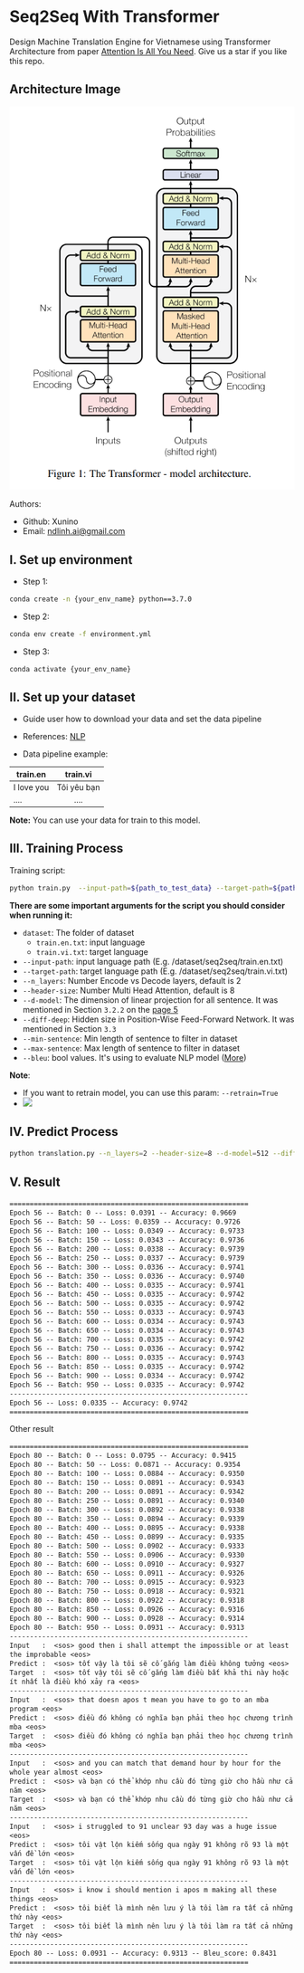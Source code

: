 # Seq2Seq With Transformer

Design Machine Translation Engine for Vietnamese using Transformer Architecture from
paper [Attention Is All You Need](https://arxiv.org/pdf/1706.03762.pdf). Give us a star if you like this repo.

## Architecture Image

<p align="center">
    <img src="https://github.com/Xunino/Seq2SeqWithTransformer/blob/main/assets/Transformer.png">
</p>

Authors:

- Github: Xunino
- Email: ndlinh.ai@gmail.com

## I. Set up environment

- Step 1:

```bash
conda create -n {your_env_name} python==3.7.0
```

- Step 2:

```bash
conda env create -f environment.yml
```

- Step 3:

```bash
conda activate {your_env_name}
``` 

## II. Set up your dataset

- Guide user how to download your data and set the data pipeline

- References: [NLP](https://github.com/Xunino/Seq2SeqWithTransformer/tree/main/dataset/seq2seq)

- Data pipeline example:

| train.en   |   train.vi      |
|----------|:-------------:|
| I love you       |  Tôi yêu bạn|
| ....             |    .... |

**Note:** You can use your data for train to this model.

## III. Training Process

Training script:

```bash
python train.py  --input-path=${path_to_test_data} --target-path=${path_to_input_data} --n_layers=2 --header-size=8 --d-model=512 --diff-deep=2048 --min-sentence=0 --max-sentence=50 --bleu=True
```

**There are some important arguments for the script you should consider when running it:**

- `dataset`: The folder of dataset
    - `train.en.txt`: input language
    - `train.vi.txt`: target language
- `--input-path`: input language path (E.g. /dataset/seq2seq/train.en.txt)
- `--target-path`: target language path (E.g. /dataset/seq2seq/train.vi.txt)
- `--n_layers`: Number Encode vs Decode layers, default is 2
- `--header-size`: Number Multi Head Attention, default is 8
- `--d-model`: The dimension of linear projection for all sentence. It was mentioned in Section `3.2.2` on
  the [page 5](https://arxiv.org/pdf/1706.03762.pdf)
- `--diff-deep`: Hidden size in Position-Wise Feed-Forward Network. It was mentioned in Section `3.3`
- `--min-sentence`: Min length of sentence to filter in dataset
- `--max-sentence`: Max length of sentence to filter in dataset
- `--bleu`: bool values. It's using to evaluate NLP model ([More](https://aclanthology.org/P02-1040.pdf))

**Note**:

- If you want to retrain model, you can use this param: `--retrain=True`
- <a href="https://colab.research.google.com/drive/1mxS6_1QzGMPuGSNAg5N-FjKjflneZgbY?usp=sharing" target="_blank">
  <img src="https://camo.githubusercontent.com/84f0493939e0c4de4e6dbe113251b4bfb5353e57134ffd9fcab6b8714514d4d1/68747470733a2f2f636f6c61622e72657365617263682e676f6f676c652e636f6d2f6173736574732f636f6c61622d62616467652e737667">

</a>

## IV. Predict Process

```bash
python translation.py --n_layers=2 --header-size=8 --d-model=512 --diff-deep=2048 --max-sentence=50
```

## V. Result

```
===========================================================
Epoch 56 -- Batch: 0 -- Loss: 0.0391 -- Accuracy: 0.9669
Epoch 56 -- Batch: 50 -- Loss: 0.0359 -- Accuracy: 0.9726
Epoch 56 -- Batch: 100 -- Loss: 0.0349 -- Accuracy: 0.9733
Epoch 56 -- Batch: 150 -- Loss: 0.0343 -- Accuracy: 0.9736
Epoch 56 -- Batch: 200 -- Loss: 0.0338 -- Accuracy: 0.9739
Epoch 56 -- Batch: 250 -- Loss: 0.0337 -- Accuracy: 0.9739
Epoch 56 -- Batch: 300 -- Loss: 0.0336 -- Accuracy: 0.9741
Epoch 56 -- Batch: 350 -- Loss: 0.0336 -- Accuracy: 0.9740
Epoch 56 -- Batch: 400 -- Loss: 0.0335 -- Accuracy: 0.9741
Epoch 56 -- Batch: 450 -- Loss: 0.0335 -- Accuracy: 0.9742
Epoch 56 -- Batch: 500 -- Loss: 0.0335 -- Accuracy: 0.9742
Epoch 56 -- Batch: 550 -- Loss: 0.0333 -- Accuracy: 0.9743
Epoch 56 -- Batch: 600 -- Loss: 0.0334 -- Accuracy: 0.9743
Epoch 56 -- Batch: 650 -- Loss: 0.0334 -- Accuracy: 0.9743
Epoch 56 -- Batch: 700 -- Loss: 0.0335 -- Accuracy: 0.9742
Epoch 56 -- Batch: 750 -- Loss: 0.0336 -- Accuracy: 0.9742
Epoch 56 -- Batch: 800 -- Loss: 0.0335 -- Accuracy: 0.9743
Epoch 56 -- Batch: 850 -- Loss: 0.0335 -- Accuracy: 0.9742
Epoch 56 -- Batch: 900 -- Loss: 0.0334 -- Accuracy: 0.9742
Epoch 56 -- Batch: 950 -- Loss: 0.0335 -- Accuracy: 0.9742
-----------------------------------------------------------
Epoch 56 -- Loss: 0.0335 -- Accuracy: 0.9742 
===========================================================
```

Other result

```
===========================================================
Epoch 80 -- Batch: 0 -- Loss: 0.0795 -- Accuracy: 0.9415
Epoch 80 -- Batch: 50 -- Loss: 0.0871 -- Accuracy: 0.9354
Epoch 80 -- Batch: 100 -- Loss: 0.0884 -- Accuracy: 0.9350
Epoch 80 -- Batch: 150 -- Loss: 0.0891 -- Accuracy: 0.9343
Epoch 80 -- Batch: 200 -- Loss: 0.0891 -- Accuracy: 0.9342
Epoch 80 -- Batch: 250 -- Loss: 0.0891 -- Accuracy: 0.9340
Epoch 80 -- Batch: 300 -- Loss: 0.0892 -- Accuracy: 0.9338
Epoch 80 -- Batch: 350 -- Loss: 0.0894 -- Accuracy: 0.9339
Epoch 80 -- Batch: 400 -- Loss: 0.0895 -- Accuracy: 0.9338
Epoch 80 -- Batch: 450 -- Loss: 0.0899 -- Accuracy: 0.9335
Epoch 80 -- Batch: 500 -- Loss: 0.0902 -- Accuracy: 0.9333
Epoch 80 -- Batch: 550 -- Loss: 0.0906 -- Accuracy: 0.9330
Epoch 80 -- Batch: 600 -- Loss: 0.0910 -- Accuracy: 0.9327
Epoch 80 -- Batch: 650 -- Loss: 0.0911 -- Accuracy: 0.9326
Epoch 80 -- Batch: 700 -- Loss: 0.0915 -- Accuracy: 0.9323
Epoch 80 -- Batch: 750 -- Loss: 0.0918 -- Accuracy: 0.9321
Epoch 80 -- Batch: 800 -- Loss: 0.0922 -- Accuracy: 0.9318
Epoch 80 -- Batch: 850 -- Loss: 0.0926 -- Accuracy: 0.9316
Epoch 80 -- Batch: 900 -- Loss: 0.0928 -- Accuracy: 0.9314
Epoch 80 -- Batch: 950 -- Loss: 0.0931 -- Accuracy: 0.9313
-----------------------------------------------------------
Input   :  <sos> good then i shall attempt the impossible or at least the improbable <eos>
Predict :  <sos> tốt vậy là tôi sẽ cố gắng làm điều không tưởng <eos>
Target  :  <sos> tốt vậy tôi sẽ cố gắng làm điều bất khả thi này hoặc ít nhất là điều khó xảy ra <eos>
-----------------------------------------------------------
Input   :  <sos> that doesn apos t mean you have to go to an mba program <eos>
Predict :  <sos> điều đó không có nghĩa bạn phải theo học chương trình mba <eos>
Target  :  <sos> điều đó không có nghĩa bạn phải theo học chương trình mba <eos>
-----------------------------------------------------------
Input   :  <sos> and you can match that demand hour by hour for the whole year almost <eos>
Predict :  <sos> và bạn có thể khớp nhu cầu đó từng giờ cho hầu như cả năm <eos>
Target  :  <sos> và bạn có thể khớp nhu cầu đó từng giờ cho hầu như cả năm <eos>
-----------------------------------------------------------
Input   :  <sos> i struggled to 91 unclear 93 day was a huge issue <eos>
Predict :  <sos> tôi vật lộn kiếm sống qua ngày 91 không rõ 93 là một vấn đề lớn <eos>
Target  :  <sos> tôi vật lộn kiếm sống qua ngày 91 không rõ 93 là một vấn đề lớn <eos>
-----------------------------------------------------------
Input   :  <sos> i know i should mention i apos m making all these things <eos>
Predict :  <sos> tôi biết là mình nên lưu ý là tôi làm ra tất cả những thứ này <eos>
Target  :  <sos> tôi biết là mình nên lưu ý là tôi làm ra tất cả những thứ này <eos>
-----------------------------------------------------------
Epoch 80 -- Loss: 0.0931 -- Accuracy: 0.9313 -- Bleu_score: 0.8431
===========================================================
```